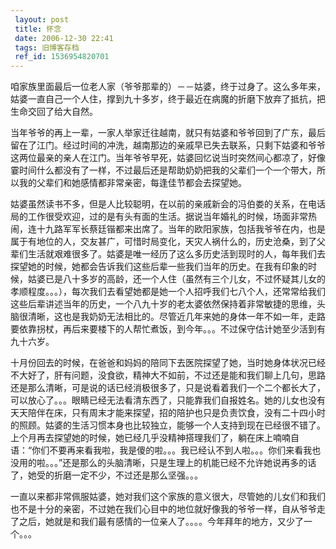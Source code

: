 ```yaml
---
 layout: post
 title: 怀念
 date: 2006-12-30 22:41
 tags: 旧博客存档
 ref_id: 1536954820701
---
```

咱家族里面最后一位老人家（爷爷那辈的）－－姑婆，终于过身了。这么多年来，姑婆一直自己一个人住，撑到九十多岁，终于最近在病魔的折磨下放弃了抵抗，把生命交回了给大自然。



当年爷爷的再上一辈，一家人举家迁往越南，就只有姑婆和爷爷回到了广东，最后留在了江门。经过时间的冲洗，越南那边的亲戚早已失去联系，只剩下姑婆和爷爷这两位最亲的亲人在江门。当年爷爷早死，姑婆回忆说当时突然间心都凉了，好像霎时间什么都没有了一样，不过最后还是帮助奶奶把我的父辈们一个一个带大，所以我的父辈们和她感情都非常亲密，每逢佳节都会去探望她。



姑婆虽然读书不多，但是人比较聪明，在以前的亲戚新会的冯伯娄的关系，在电话局的工作很受欢迎，过的是有头有面的生活。据说当年婚礼的时候，场面非常热闹，连十九路军军长蔡廷锴都来出席了。当年的欧阳家族，包括我爷爷在内，也是属于有地位的人，交友甚广，可惜时局变化，天灾人祸什么的，历史沧桑，到了父辈们生活就艰难很多了。姑婆是唯一经历了这么多历史活到现时的人，每年我们去探望她的时候，她都会告诉我们这些后辈一些我们当年的历史。在我有印象的时候，姑婆已是八十多岁的高龄，还一个人住（虽然有三个儿女，不过怀疑其儿女的孝顺程度。。。），每次我们去看望她都是她一个人招呼我们七八个人，还常常给我们这些后辈讲述当年的历史，一个八九十岁的老太婆依然保持着非常敏捷的思维，头脑很清晰，这也是我奶奶无法相比的。尽管近几年来她的身体一年不如一年，走路要依靠拐杖，再后来要楼下的人帮忙煮饭，到今年。。。不过保守估计她至少活到有九十六岁。



十月份回去的时候，在爸爸和妈妈的陪同下去医院探望了她，当时她身体状况已经不大好了，肝有问题，没食欲，精神大不如前，不过还是能和我们聊上几句，思路还是那么清晰，可是说的话已经消极很多了，只是说看着我们一个二个都长大了，可以放心了。。。眼睛已经无法看清东西了，只能靠我们自报姓名。她的儿女也没有天天陪伴在床，只有周末才能来探望，招的陪护也只是负责饮食，没有二十四小时的照顾。姑婆的生活习惯本身也比较独立，能够一个人支持到现在已经很不错了。上个月再去探望她的时候，她已经几乎没精神搭理我们了，躺在床上喃喃自语：“你们不要再来看我啦，我是傻的啦。。。我已经认不到人啦。。。你们来看我也没用的啦。。。”还是那么的头脑清晰，只是生理上的机能已经不允许她说再多的话了，她受的折磨一定不少，不过还是那么坚强。。。



一直以来都非常佩服姑婆，她对我们这个家族的意义很大，尽管她的儿女们和我们也不是十分的亲密，不过她在我们心目中的地位就好像我的爷爷一样，自从爷爷走了之后，她就是和我们最有感情的一位亲人了。。。。今年拜年的地方，又少了一个。。。





